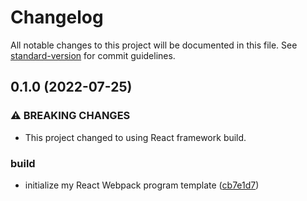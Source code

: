 # Changelog

All notable changes to this project will be documented in this file. See [standard-version](https://github.com/conventional-changelog/standard-version) for commit guidelines.

## 0.1.0 (2022-07-25)


### ⚠ BREAKING CHANGES

* This project changed to using React framework build.

### build

* initialize my React Webpack program template ([cb7e1d7](https://gitlab.dicom.tw/JieuTang/mainecoon/commit/cb7e1d72d43e73acf48e2e98358f6335b335f584))
